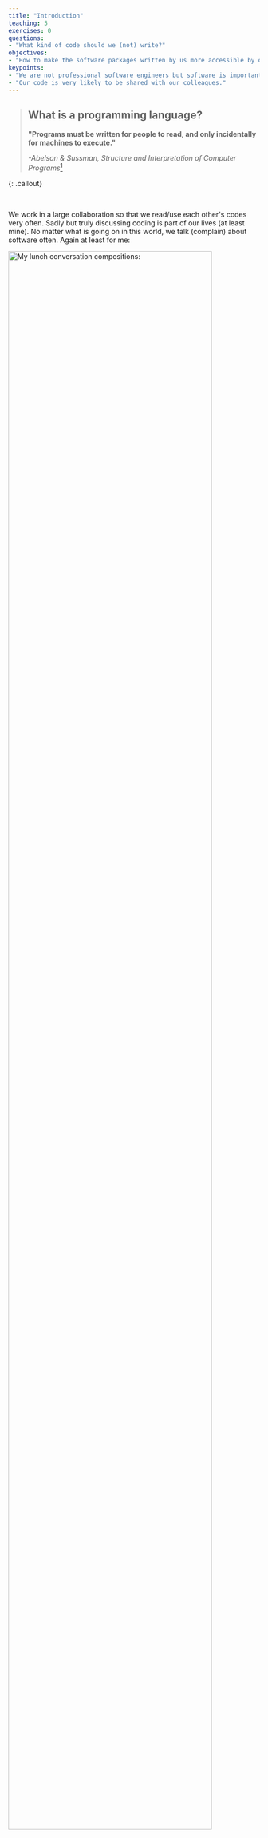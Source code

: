 ```yaml
---
title: "Introduction"
teaching: 5
exercises: 0
questions:
- "What kind of code should we (not) write?"
objectives:
- "How to make the software packages written by us more accessible by our colleagues."
keypoints:
- "We are not professional software engineers but software is important."
- "Our code is very likely to be shared with our colleagues."
---
```


> ## What is a programming language?
>
> __"Programs must be written for people to read, and only incidentally for machines to execute."__
> 
> _-Abelson & Sussman, Structure and Interpretation of Computer Programs_[^1]
>
{: .callout}

[^1]: [Structure and Interpretation of Computer Programs](https://en.wikipedia.org/wiki/Structure_and_Interpretation_of_Computer_Programs)

<br>

We work in a large collaboration so that we read/use each other's codes very often. Sadly but truly discussing coding is part of our lives (at least mine). No matter what is going on in this world, we talk (complain) about software often. Again at least for me:

<img src="{{ page.root }}/fig/Sadness.jpg" alt="My lunch conversation compositions:" width="90%" /> 

Ok that is a bit exaggerated but software is indeed important for us. In this mini section we are not gonna tell you everything you need to know about writing elegant codes but rather share our experience working with software in ATLAS. Hopefully in the end we could convince you that it is worth thinking about this. 

## Why care about good code?[^2]

We are busy people with dozens of things to pay attention to in our work.
Why should we put in additional effort to produce quality code? Why not just settle with code that works?

Focusing on quality code is actually one of the best ways to save you and your team tremendous amounts of time in the future. Clean and elegant code is much easier to understand, maintain, and extend.

[^2]: Borrowed heavily from [Cleverti](https://medium.com/@cleverti/why-is-code-quality-such-a-big-deal-for-developers-91bdace85d44)

## Code quality goals[^2]

* __Readability, consistency__ — how easy it is to read and understand sections of the code; this includes code clarity, simplicity, and documentation.

* __Predictability, reliability, and robustness__ — software behavior should be predictable, and not prone to hidden bugs.

* __Maintainability and extensibility__ — fixing, updating and improving software should be as simple as possible, not inherently complex.

This lesson will introduce practices and habits that will help you achieve these goals. Some techniques are good for software development in general, and some are specific to the coding we do in ATLAS.

<br>

{% include links.md %}

